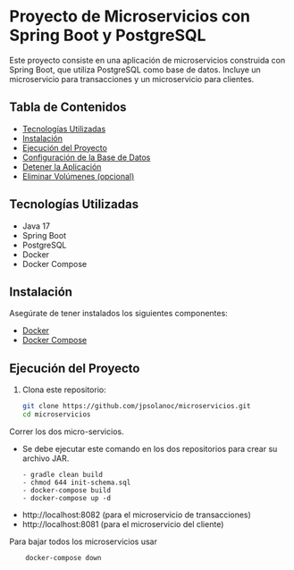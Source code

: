 # Proyecto de Microservicios con Spring Boot y PostgreSQL

Este proyecto consiste en una aplicación de microservicios construida con Spring Boot, que utiliza PostgreSQL como base de datos. Incluye un microservicio para transacciones y un microservicio para clientes.

## Tabla de Contenidos

- [Tecnologías Utilizadas](#tecnologías-utilizadas)
- [Instalación](#instalación)
- [Ejecución del Proyecto](#ejecución-del-proyecto)
- [Configuración de la Base de Datos](#configuración-de-la-base-de-datos)
- [Detener la Aplicación](#detener-la-aplicación)
- [Eliminar Volúmenes (opcional)](#eliminar-volúmenes-opcional)

## Tecnologías Utilizadas

- Java 17
- Spring Boot
- PostgreSQL
- Docker
- Docker Compose

## Instalación

Asegúrate de tener instalados los siguientes componentes:

- [Docker](https://www.docker.com/)
- [Docker Compose](https://docs.docker.com/compose/)

## Ejecución del Proyecto

1. Clona este repositorio:
   ```bash
   git clone https://github.com/jpsolanoc/microservicios.git
   cd microservicios
Correr los dos micro-servicios.
* Se debe ejecutar este comando en los dos repositorios para crear su archivo JAR.
    ````
    - gradle clean build
    - chmod 644 init-schema.sql
    - docker-compose build
    - docker-compose up -d
  
* http://localhost:8082 (para el microservicio de transacciones)
* http://localhost:8081 (para el microservicio del cliente)

Para bajar todos los microservicios usar

````
    docker-compose down
